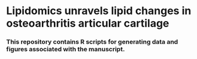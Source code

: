 # **Lipidomics unravels lipid changes in osteoarthritis articular cartilage**

### This repository contains R scripts for generating data and figures associated with the manuscript.
